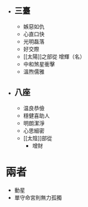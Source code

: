 - ## 三臺
	- 嫉惡如仇
	- 心直口快
	- 光明磊落
	- 好交際
	- [[太陽]]之部從
		增輝（名）
	- 中和煞星衝擊
	- 溫煦儒雅
- ## 八座
	- 温良恭儉
	- 穩健喜助人
	- 明朗潔淨
	- 心思細密
	- [[太陰]]部從
		- 增財
# 兩者
- 動星
- 單守命宮則無力孤獨
